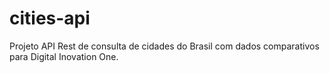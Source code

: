 # cities-api
Projeto API Rest de consulta de cidades do Brasil com dados comparativos para Digital Inovation One.
